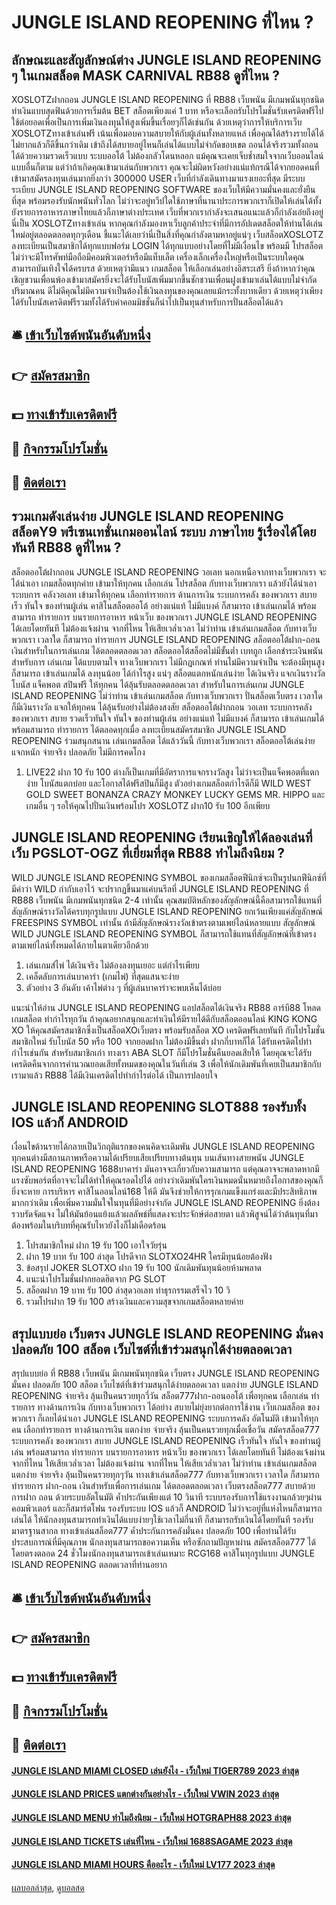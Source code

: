# JUNGLE ISLAND REOPENING ที่ไหน ?
## ลักษณะและสัญลักษณ์ต่าง JUNGLE ISLAND REOPENING ๆ ในเกมสล็อต MASK CARNIVAL RB88 ดูที่ไหน ?
XOSLOTZฝากถอน JUNGLE ISLAND REOPENING ที่ RB88 เว็บพนัน มีเกมพนันทุกชนิด ทำเงินแบบสุดฟินด้วยการเริ่มต้น BET สล็อตเพียงแค่ 1 บาท หรือจะเลือกรับโปรโมชั่นรับเครดิตฟรีไปใช้ต่อยอดเพื่อเป็นการเพิ่มเงินลงทุนให้สูงเพิ่มขึ้นเรื่อยๆก็ได้เช่นกัน ด้วยเหตุว่าการให้บริการเว็บ XOSLOTZทางเข้าเล่นฟรี เน้นเพื่อมอบความสบายให้กับผู้เล่นทั้งหลายแหล่ เพื่อคุณได้สร้างรายได้ได้ไม่ยากแล้วก็ดีขึ้นกว่าเดิม เข้าถึงได้สบายอยู่ไหนก็เล่นได้แบบไม่จำกัดขอบเขต ถอนได้จริงรวมทั้งถอนได้ด้วยความรวดเร็วแบบ ระบบออโต้ ไม่ต้องกลัวโดนหลอก แม้คุณจะเคยเจ็บช้ำสมใจจากเว็บออนไลน์แบบอื่นก็ตาม แต่ว่าถ้าเกิดคุณเข้ามาเล่นกับพวกเรา คุณจะไม่ผิดหวังอย่างแน่แท้กรณีได้จากยอดคนที่เข้ามาสมัครลงทุนเล่นมากยิ่งกว่า 300000 USER เว็บที่กำลังเดินทางมาแรงเยอะที่สุด มีระบบระเบียบ JUNGLE ISLAND REOPENING SOFTWARE ของเว็บให้มีความมั่นคงและยั่งยืนที่สุด พร้อมรองรับนักพนันทั่วโลก ไม่ว่าจะอยู่ทวีปใดใช้ภาษาที่นานาประการพวกเราก็เปิดให้เล่นได้ทั้งยังรายการอาหารภาษาไทยแล้วก็ภาษาต่างประเทศ เว็บที่พวกเรากำลังจะเสนอแนะแล้วก็กำลังเอ๋ยถึงอยู่นี่เป็น XOSLOTZทางเข้าเล่น หากคุณกำลังมองหาเว็บลูกค้าประจำที่มีการอัปเดตสล็อตให้ท่านได้เล่นใหม่อยู่ตลอดตลอดทุกๆเดือน ชี้แนะได้เลยว่านี่เป็นสิ่งที่คุณกำลังตามหาอยู่แน่ๆ
เว็บสล็อตXOSLOTZ ลงทะเบียนเป็นสมาชิกได้ทุกแบบฟอร์ม LOGIN ได้ทุกแบบอย่างโดยที่ไม่มีเงื่อนไข พร้อมมี โปรสล็อต ไม่ว่าจะมีโทรศัพท์มือถือมีคอมพิวเตอร์หรือมีแท็บเล็ต เครื่องเล็กเครื่องใหญ่หรือเป็นระบบใดคุณสามารถบันเทิงใจได้ครบรส ด้วยเหตุว่ามีแนว เกมสล็อต ให้เลือกเล่นอย่างอิสระเสรี ยิ่งถ้าหากว่าคุณเชิญชวนเพื่อนพ้องเข้ามาสมัครยิ่งจะได้รับโบนัสเพิ่มมากขึ้นชักชวนเพื่อนฝูงเข้ามาเล่นได้แบบไม่จำกัดปริมาณคน ดีไม่ดีคุณไม่มีความจำเป็นต้องใช้เงินลงทุนของคุณเลยแม้กระทั้งบาทเดียว ด้วยเหตุว่าเพียงได้รับโบนัสเครดิตฟรีรวมทั้งได้รับค่าคอมมิชชั่นก็นำไปเป็นทุนสำหรับการปั่นสล็อตได้แล้ว

## 🛎 [เข้าเว็บไซต์พนันอันดับหนึ่ง](https://bit.ly/3SdLNi2)
## 👉 [สมัครสมาชิก](https://bit.ly/3SdLNi2)
## 💵 [ทางเข้ารับเครดิตฟรี](https://bit.ly/3dyRKHj)
## 👑 [กิจกรรมโปรโมชั่น](https://bit.ly/3dyRKHj)
## 📱 [ติดต่อเรา](https://bit.ly/3dyRKHj)

## รวมเกมดังเล่นง่าย JUNGLE ISLAND REOPENING สล็อตY9 พรีเซนเทชั่นเกมออนไลน์ ระบบ ภาษาไทย รู้เรื่องได้โดยทันที RB88 ดูที่ไหน ?
สล็อตออโต้ฝากถอน JUNGLE ISLAND REOPENING วอเลท นอกเหนือจากทางเว็บพวกเรา จะได้นำเอา เกมสล็อตทุกค่าย เข้ามาให้ทุกคน เลือกเล่น โปรสล็อต กับทางเว็บพวกเรา แล้วยังได้นำเอา ระบบการ คลังวอเลท เข้ามาให้ทุกคน เลือกทำรายการ ด้านการเงิน ระบบการคลัง ของพวกเรา สบาย เร็ว ทันใจ ของท่านผู้เล่น คาสิโนสล็อตออโต้ อย่างแน่แท้ ไม่มีแบงค์ ก็สามารถ เข้าเล่นเกมได้ พร้อมสามารถ ทำรายการ บนรายการอาหาร หน้าเว็บ ของพวกเรา JUNGLE ISLAND REOPENING ได้เลยโดยทันที ไม่ต้องแจ้งผ่าน จากที่ไหน ให้เสียเวล่ำเวลา ไม่ว่าท่าน เข้าเล่นเกมสล็อต กับทางเว็บพวกเรา เวลาใด ก็สามารถ ทำรายการ JUNGLE ISLAND REOPENING สล็อตออโต้ฝาก-ถอน เงินสำหรับในการเล่นเกม ได้ตลอดตลอดเวลา
สล็อตออโต้สล็อตไม่มีขั้นต่ำ เบทถูก เลือกชำระเงินพนัน สำหรับการ เล่นเกม ได้แบบตามใจ ทางเว็บพวกเรา ไม่มีกฎเกณฑ์ ท่านไม่มีความจำเป็น จะต้องมีทุนสูง ก็สามารถ เข้าเล่นเกมได้ ลงทุนน้อย ได้กำไรสูง แน่ๆ สล็อตแตกหนักเล่นง่าย ได้เงินจริง แจกเงินรางวัล โบนัส แจ็คพอต สปินฟรี ให้ทุกคน ได้ลุ้นรับตลอดตลอดเวลา สำหรับในการเล่นเกม JUNGLE ISLAND REOPENING ไม่ว่าท่าน เข้าเล่นเกมสล็อต กับทางเว็บพวกเรา ปั่นสล็อตเว็บตรง เวลาใด ก็มีเงินรางวัล แจกให้ทุกคน ได้ลุ้นรับอย่างไม่ต้องสงสัย สล็อตออโต้ฝากถอน วอเลท ระบบการคลัง ของพวกเรา สบาย รวดเร็วทันใจ ทันใจ ของท่านผู้เล่น อย่างแน่แท้ ไม่มีแบงค์ ก็สามารถ เข้าเล่นเกมได้ พร้อมสามารถ ทำรายการ ได้ตลอดทุกเมื่อ ลงทะเบียนสมัครสมาชิก JUNGLE ISLAND REOPENING ร่วมสนุกสนาน เล่นเกมสล็อต ได้แล้ววันนี้ กับทางเว็บพวกเรา สล็อตออโต้เล่นง่าย แจกหนัก จ่ายจริง ปลอดภัย ไม่มีการคดโกง
1. LIVE22 ฝาก 10 รับ 100 ต่างก็เป็นเกมที่มีอัตราการแจกรางวัลสูง ไม่ว่าจะเป็นแจ็คพอตที่แตกง่าย โบนัสแตกบ่อย และโอกาสได้ฟรีสปินก็มีสูง ตัวอย่างเกมสล็อตกำไรดีก็มี WILD WEST GOLD SWEET BONANZA CRAZY MONKEY LUCKY GEMS MR. HIPPO และเกมอื่น ๆ รอให้คุณไปปั่นเงินพร้อมโปร XOSLOTZ ฝาก10 รับ 100 อีกเพียบ

## JUNGLE ISLAND REOPENING เรียนเชิญให้ได้ลองเล่นที่เว็บ PGSLOT-OGZ ที่เยี่ยมที่สุด RB88 ทำไมถึงนิยม ?
WILD JUNGLE ISLAND REOPENING SYMBOL ของเกมสล็อตฟีนิกซ์จะเป็นรูปนกฟีนิกซ์ที่มีคำว่า WILD กำกับเอาไว้ จะปรากฏขึ้นมาแค่บนรีลที่ JUNGLE ISLAND REOPENING ที่ RB88 เว็บพนัน มีเกมพนันทุกชนิด 2-4 เท่านั้น คุณสมบัติหลักของสัญลักษณ์นี้คือสามารถใช้แทนที่สัญลักษณ์รางวัลได้ครบทุกรูปแบบ JUNGLE ISLAND REOPENING ยกเว้นเพียงแค่สัญลักษณ์ FREESPINS SYMBOL เท่านั้น ถ้ามีสัญลักษณ์รางวัลเข้าตรงตามเพย์ไลน์หลายแบบ สัญลักษณ์ WILD JUNGLE ISLAND REOPENING SYMBOL ก็สามารถใช้แทนที่สัญลักษณ์ที่เข้าตรงตามเพย์ไลน์ทั้งหมดได้ภายในตาเดียวอีกด้วย
1. เล่นเกมส์ไพ่ ได้เงินจริง ไม่ต้องลงทุนเยอะ แต่กำไรเพียบ
2. เคล็ดลับการเล่นบาคาร่า (เกมไพ่) ที่สุดแสนจะง่าย
3. ตัวอย่าง 3 อันดับ เค้าไพ่ต่าง ๆ ที่ผู้เล่นบาคาร่าจะพบเห็นได้บ่อย

แนะนำให้อ่าน JUNGLE ISLAND REOPENING แอปสล็อตได้เงินจริง RB88 อาร์บี88 โหลดเกมสล็อต ทำกำไรทุกวัน
ถ้าคุณอยากสนุกและทำเงินให้มีรายได้ดีกับสล็อตออนไลน์ KING KONG XO ให้คุณสมัครสมาชิกซึ่งเป็นสล็อตXOเว็บตรง พร้อมรับสล็อต XO เครดิตฟรีเลยทันที กับโปรโมชั่นสมาชิกใหม่ รับโบนัส 50 หรือ 100 จากยอดฝาก ไม่ต้องมีขึ้นต่ำ ฝากกี่บาทก็ได้ ได้รับเครดิตไปทำกำไรเช่นกัน สำหรับสมาชิกเก่า ทางเรา ABA SLOT ก็มีโปรโมชั่นคืนยอดเสียให้ โดยคุณจะได้รับเครดิตคืนจากการคำนวณยอดเสียทั้งหมดของคุณในวันที่เล่น 3 เพื่อให้นักเดิมพันที่เคยเป็นสมาชิกกับเรามาแล้ว RB88 ได้มีเงินเครดิตไปทำกำไรต่อได้ เป็นการปลอบใจ

## JUNGLE ISLAND REOPENING SLOT888 รองรับทั้ง IOS แล้วก็ ANDROID
เงื่อนไขด้านรายได้กลายเป็นวิกฤติแรกของคนคิดจะเดิมพัน JUNGLE ISLAND REOPENING ทุกคนต่างมีสถานภาพหรือความได้เปรียบเสียเปรียบทางต้นทุน บนเส้นทางสายพนัน JUNGLE ISLAND REOPENING 1688บาคาร่า มันอาจจะเกี่ยวกับความสามารถ แต่คุณอาจจะพลาดหากมีแรงซับพอร์ตที่อาจจะไม่ได้ทำให้คุณรอดไปได้ อย่างว่าเดิมพันใครเงินหมดนั่นหมายถึงโอกาสของคุณก็ยิ่งจะหาย การบริหาร คาสิโนออนไลน์168 ให้ดี มันจึงช่วยให้การรุกเกมแข็งแกร่งและมีประสิทธิภาพมากกว่าเดิม เพื่อเพิ่มความมั่นใจในทุนที่มีอย่างจำกัด JUNGLE ISLAND REOPENING ยิ่งต้องรวบรัดจัดแจง ไม่ให้มันย้อนแย้งแล้วผลลัพธ์ที่แสดงจะประจักษ์ต่อสายตา แล้วพิสูจน์ได้ว่าต้นทุนที่มาต้องพร้อมในบริบทที่คุณรับไหวยังไงก็ไม่เดือดร้อน
1. โปรสมาชิกใหม่ ฝาก 19 รับ 100 เอาใจวัยรุ่น
2. ฝาก 19 บาท รับ 100 ล่าสุด โปรดีจาก SLOTXO24HR ใครมีทุนน้อยต้องฟัง
3. ข้อสรุป JOKER SLOTXO ฝาก 19 รับ 100 นักเดิมพันทุนน้อยห้ามพลาด
4. แนะนำโปรโมชั่นฝากยอดฮิตจาก PG SLOT
5. สล็อตฝาก 19 บาท รับ 100 ล่าสุดวอเลท ทำธุรกรรมเสร็จไว 10 วิ
6. รวมโปรฝาก 19 รับ 100 สร้างเงินและความสุขจากเกมสล็อตหลายค่าย

## สรุปแบบย่อ เว็บตรง JUNGLE ISLAND REOPENING มั่นคง ปลอดภัย 100 สล็อต เว็บไซต์ที่เข้าร่วมสนุกได้ง่ายตลอดเวลา
สรุปแบบย่อ ที่ RB88 เว็บพนัน มีเกมพนันทุกชนิด เว็บตรง JUNGLE ISLAND REOPENING มั่นคง ปลอดภัย 100 สล็อต เว็บไซต์ที่เข้าร่วมสนุกได้ง่ายตลอดเวลา แตกง่าย JUNGLE ISLAND REOPENING จ่ายจริง ลุ้นเป็นคนรวยทุกวี่วัน สล็อต777ฝาก-ถอนออโต้ เพื่อทุกคน เลือกเล่น ทำรายการ ทางด้านการเงิน กับทางเว็บพวกเรา ได้อย่าง สบายไม่ยุ่งยากต่อการใช้งาน เว็บเกมสล็อต ของพวกเรา ก็เลยได้นำเอา JUNGLE ISLAND REOPENING ระบบการคลัง อัตโนมัติ เข้ามาให้ทุกคน เลือกทำรายการ ทางด้านการเงิน แตกง่าย จ่ายจริง ลุ้นเป็นคนรวยทุกเมื่อเชื่อวัน สมัครสล็อต777 ระบบการคลัง ของพวกเรา สบาย JUNGLE ISLAND REOPENING เร็วทันใจ ทันใจ ของท่านผู้เล่น พร้อมสามารถ ทำรายการ บนรายการอาหาร หน้าเว็บ ของพวกเรา ได้เลยโดยทันที ไม่ต้องแจ้งผ่าน จากที่ไหน ให้เสียเวล่ำเวลา ไม่ต้องแจ้งผ่าน จากที่ไหน ให้เสียเวล่ำเวลา ไม่ว่าท่าน เข้าเล่นเกมสล็อต แตกง่าย จ่ายจริง ลุ้นเป็นคนรวยทุกๆวัน ทางเข้าเล่นสล็อต777 กับทางเว็บพวกเรา เวลาใด ก็สามารถ ทำรายการ ฝาก-ถอน เงินสำหรับเพื่อการเล่นเกม ได้ตลอดตลอดเวลา
เว็บตรงสล็อต777 สบายด้วยการฝาก ถอน ด้วยระบบอัตโนมัติ ค้ำประกันเพียงแต่ 10 วินาที ระบบรองรับการใช้แรงงานกล้วยๆผ่านคอมพิวเตอร์ และก็สมาร์ตโฟน รองรับระบบ IOS แล้วก็ ANDROID ไม่ว่าจะอยู่ที่แห่งไหนก็สามารถเล่นได้ ให้นักลงทุนสามารถทำเงินได้แบบง่ายๆใช้เวลาไม่กี่นาที ก็สามารถรับเงินได้โดยทันที รองรับมาตรฐานสากล ทางเข้าเล่นสล็อต777 ค้ำประกันการคลังมั่นคง ปลอดภัย 100 เพื่อท่านได้รับประสบการณ์ที่มีคุณภาพ นักลงทุนสามารถขอความเห็น หรือซักถามปัญหาผ่าน สมัครสล็อต777 ได้โดยตรงตลอด 24 ชั่วโมงนักลงทุนสามารถเข้าเล่นเหมาะ RCG168 คาสิโนทุกรูปแบบ JUNGLE ISLAND REOPENING ตลอดเวลาที่ท่านอยาก

## 🛎 [เข้าเว็บไซต์พนันอันดับหนึ่ง](https://bit.ly/3SdLNi2)
## 👉 [สมัครสมาชิก](https://bit.ly/3SdLNi2)
## 💵 [ทางเข้ารับเครดิตฟรี](https://bit.ly/3dyRKHj)
## 👑 [กิจกรรมโปรโมชั่น](https://bit.ly/3dyRKHj)
## 📱 [ติดต่อเรา](https://bit.ly/3dyRKHj)

#### [JUNGLE ISLAND MIAMI CLOSED เล่นยังไง - เว็บใหม่ TIGER789 2023 ล่าสุด](https://atom.io/themes/jungle%20island%20miami%20closed%20เล่นยังไง%20-%20เว็บใหม่%20tiger789%202023%20ล่าสุด)
#### [JUNGLE ISLAND PRICES แตกต่างกันอย่างไร - เว็บใหม่ VWIN 2023 ล่าสุด](https://atom.io/themes/jungle%20island%20prices%20แตกต่างกันอย่างไร%20-%20เว็บใหม่%20vwin%202023%20ล่าสุด)
#### [JUNGLE ISLAND MENU ทำไมถึงนิยม - เว็บใหม่ HOTGRAPH88 2023 ล่าสุด](https://atom.io/themes/jungle%20island%20menu%20ทำไมถึงนิยม%20-%20เว็บใหม่%20hotgraph88%202023%20ล่าสุด)
#### [JUNGLE ISLAND TICKETS เล่นที่ไหน - เว็บใหม่ 1688SAGAME 2023 ล่าสุด](https://atom.io/themes/jungle%20island%20tickets%20เล่นที่ไหน%20-%20เว็บใหม่%201688sagame%202023%20ล่าสุด)
#### [JUNGLE ISLAND MIAMI HOURS คืออะไร - เว็บใหม่ LV177 2023 ล่าสุด](https://atom.io/themes/jungle%20island%20miami%20hours%20คืออะไร%20-%20เว็บใหม่%20lv177%202023%20ล่าสุด)

[ผลบอลล่าสุด](https://siamsport.tv "ผลบอลล่าสุด"), [ดูบอลสด](https://siamsport.tv/ดูบอลสด "ดูบอลสด")